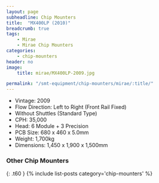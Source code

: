 ```yaml
---
layout: page
subheadline: Chip Mounters
title:  "MX400LP (2010)"
breadcrumb: true
tags:
    - Mirae
    - Mirae Chip Mounters
categories:
    - chip-mounters
header: no
image:
    title: mirae/MX400LP-2009.jpg

permalink: "/smt-equipment/chip-mounters/mirae/:title/"
---
```


- Vintage: 2009
- Flow Direction: Left to Right (Front Rail Fixed)
- Without Shuttles (Standard Type)
- CPH: 35,000
- Head: 6 Module + 3 Precision
- PCB Size: 680 x 460 x 5.0mm
- Weight: 1,700kg
- Dimensions: 1,450 x 1,900 x 1,500mm

### Other Chip Mounters ###
{: .t60 }
{% include list-posts category='chip-mounters' %}
